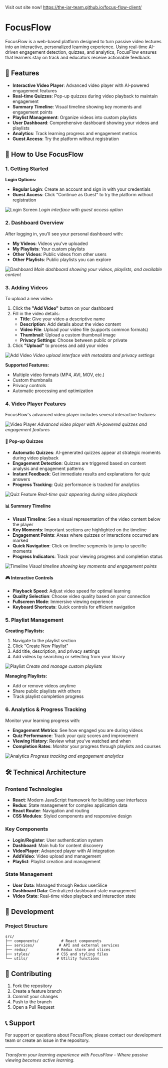 Visit out site now!
https://the-jar-team.github.io/focus-flow-client/

# FocusFlow

FocusFlow is a web-based platform designed to turn passive video lectures into an interactive, personalized learning experience. Using real-time AI-driven engagement detection, quizzes, and analytics, FocusFlow ensures that learners stay on track and educators receive actionable feedback.

## 🌟 Features

- **Interactive Video Player**: Advanced video player with AI-powered engagement features
- **Real-time Quizzes**: Pop-up quizzes during video playback to maintain engagement
- **Summary Timeline**: Visual timeline showing key moments and engagement points
- **Playlist Management**: Organize videos into custom playlists
- **User Dashboard**: Comprehensive dashboard showing your videos and playlists
- **Analytics**: Track learning progress and engagement metrics
- **Guest Access**: Try the platform without registration

## 📖 How to Use FocusFlow

### 1. Getting Started

**Login Options:**
- **Regular Login**: Create an account and sign in with your credentials
- **Guest Access**: Click "Continue as Guest" to try the platform without registration

![Login Screen](https://i.imgur.com/c3PaEuQ.png)
*Login interface with guest access option*

### 2. Dashboard Overview

After logging in, you'll see your personal dashboard with:
- **My Videos**: Videos you've uploaded
- **My Playlists**: Your custom playlists
- **Other Videos**: Public videos from other users
- **Other Playlists**: Public playlists you can explore

![Dashboard](https://i.imgur.com/xVPJtSM.png)
*Main dashboard showing your videos, playlists, and available content*

### 3. Adding Videos

To upload a new video:

1. Click the **"Add Video"** button on your dashboard
2. Fill in the video details:
   - **Title**: Give your video a descriptive name
   - **Description**: Add details about the video content
   - **Video File**: Upload your video file (supports common formats)
   - **Thumbnail**: Upload a custom thumbnail image
   - **Privacy Settings**: Choose between public or private
3. Click **"Upload"** to process and add your video

![Add Video](https://i.imgur.com/p5fnuHC.png)
*Video upload interface with metadata and privacy settings*

**Supported Features:**
- Multiple video formats (MP4, AVI, MOV, etc.)
- Custom thumbnails
- Privacy controls
- Automatic processing and optimization

### 4. Video Player Features

FocusFlow's advanced video player includes several interactive features:

![Video Player](https://i.imgur.com/TbgZyJw.png)
*Advanced video player with AI-powered quizzes and engagement features*

#### 🎯 Pop-up Quizzes
- **Automatic Quizzes**: AI-generated quizzes appear at strategic moments during video playback
- **Engagement Detection**: Quizzes are triggered based on content analysis and engagement patterns
- **Instant Feedback**: Get immediate results and explanations for quiz answers
- **Progress Tracking**: Quiz performance is tracked for analytics

![Quiz Feature](https://i.imgur.com/1LI7NDG.png)
*Real-time quiz appearing during video playback*

#### 📊 Summary Timeline
- **Visual Timeline**: See a visual representation of the video content below the player
- **Key Moments**: Important sections are highlighted on the timeline
- **Engagement Points**: Areas where quizzes or interactions occurred are marked
- **Quick Navigation**: Click on timeline segments to jump to specific moments
- **Progress Indicators**: Track your viewing progress and completion status

![Timeline](https://i.imgur.com/L72svhO.png)
*Visual timeline showing key moments and engagement points*

#### 🎮 Interactive Controls
- **Playback Speed**: Adjust video speed for optimal learning
- **Quality Selection**: Choose video quality based on your connection
- **Fullscreen Mode**: Immersive viewing experience
- **Keyboard Shortcuts**: Quick controls for efficient navigation

### 5. Playlist Management

**Creating Playlists:**
1. Navigate to the playlist section
2. Click "Create New Playlist"
3. Add title, description, and privacy settings
4. Add videos by searching or selecting from your library

![Playlist](https://i.imgur.com/rYiNGmw.png)
*Create and manage custom playlists*

**Managing Playlists:**
- Add or remove videos anytime
- Share public playlists with others
- Track playlist completion progress

### 6. Analytics & Progress Tracking

Monitor your learning progress with:
- **Engagement Metrics**: See how engaged you are during videos
- **Quiz Performance**: Track your quiz scores and improvement
- **Viewing History**: Review what you've watched and when
- **Completion Rates**: Monitor your progress through playlists and courses

![Analytics](https://i.imgur.com/wdMhrHh.png)
*Progress tracking and engagement analytics*

## 🛠️ Technical Architecture

### Frontend Technologies
- **React**: Modern JavaScript framework for building user interfaces
- **Redux**: State management for complex application data
- **React Router**: Navigation and routing
- **CSS Modules**: Styled components and responsive design

### Key Components
- **Login/Register**: User authentication system
- **Dashboard**: Main hub for content discovery
- **VideoPlayer**: Advanced player with AI integration
- **AddVideo**: Video upload and management
- **Playlist**: Playlist creation and management

### State Management
- **User Data**: Managed through Redux userSlice
- **Dashboard Data**: Centralized dashboard state management
- **Video State**: Real-time video playback and interaction state

## 🔧 Development

### Project Structure
```
src/
├── components/          # React components
├── services/           # API and external services
├── redux/             # Redux store and slices
├── styles/            # CSS and styling files
└── utils/             # Utility functions
```

## 🤝 Contributing

1. Fork the repository
2. Create a feature branch
3. Commit your changes
4. Push to the branch
5. Open a Pull Request

## 📞 Support

For support or questions about FocusFlow, please contact our development team or create an issue in the repository.

---

*Transform your learning experience with FocusFlow - Where passive viewing becomes active learning.*